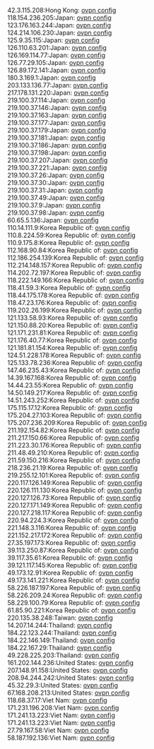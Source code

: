 42.3.115.208:Hong Kong: [ovpn config](vpn/42_3_115_208.ovpn)  
118.154.236.205:Japan: [ovpn config](vpn/118_154_236_205.ovpn)  
123.176.163.244:Japan: [ovpn config](vpn/123_176_163_244.ovpn)  
124.214.106.230:Japan: [ovpn config](vpn/124_214_106_230.ovpn)  
125.9.35.115:Japan: [ovpn config](vpn/125_9_35_115.ovpn)  
126.110.63.201:Japan: [ovpn config](vpn/126_110_63_201.ovpn)  
126.169.114.77:Japan: [ovpn config](vpn/126_169_114_77.ovpn)  
126.77.29.105:Japan: [ovpn config](vpn/126_77_29_105.ovpn)  
126.89.172.141:Japan: [ovpn config](vpn/126_89_172_141.ovpn)  
180.3.169.1:Japan: [ovpn config](vpn/180_3_169_1.ovpn)  
203.133.136.77:Japan: [ovpn config](vpn/203_133_136_77.ovpn)  
217.178.131.220:Japan: [ovpn config](vpn/217_178_131_220.ovpn)  
219.100.37.114:Japan: [ovpn config](vpn/219_100_37_114.ovpn)  
219.100.37.146:Japan: [ovpn config](vpn/219_100_37_146.ovpn)  
219.100.37.163:Japan: [ovpn config](vpn/219_100_37_163.ovpn)  
219.100.37.177:Japan: [ovpn config](vpn/219_100_37_177.ovpn)  
219.100.37.179:Japan: [ovpn config](vpn/219_100_37_179.ovpn)  
219.100.37.181:Japan: [ovpn config](vpn/219_100_37_181.ovpn)  
219.100.37.186:Japan: [ovpn config](vpn/219_100_37_186.ovpn)  
219.100.37.198:Japan: [ovpn config](vpn/219_100_37_198.ovpn)  
219.100.37.207:Japan: [ovpn config](vpn/219_100_37_207.ovpn)  
219.100.37.221:Japan: [ovpn config](vpn/219_100_37_221.ovpn)  
219.100.37.26:Japan: [ovpn config](vpn/219_100_37_26.ovpn)  
219.100.37.30:Japan: [ovpn config](vpn/219_100_37_30.ovpn)  
219.100.37.31:Japan: [ovpn config](vpn/219_100_37_31.ovpn)  
219.100.37.49:Japan: [ovpn config](vpn/219_100_37_49.ovpn)  
219.100.37.9:Japan: [ovpn config](vpn/219_100_37_9.ovpn)  
219.100.37.98:Japan: [ovpn config](vpn/219_100_37_98.ovpn)  
60.65.5.136:Japan: [ovpn config](vpn/60_65_5_136.ovpn)  
110.14.111.9:Korea Republic of: [ovpn config](vpn/110_14_111_9.ovpn)  
110.8.224.59:Korea Republic of: [ovpn config](vpn/110_8_224_59.ovpn)  
110.9.175.8:Korea Republic of: [ovpn config](vpn/110_9_175_8.ovpn)  
112.168.90.84:Korea Republic of: [ovpn config](vpn/112_168_90_84.ovpn)  
112.186.254.139:Korea Republic of: [ovpn config](vpn/112_186_254_139.ovpn)  
112.214.148.157:Korea Republic of: [ovpn config](vpn/112_214_148_157.ovpn)  
114.202.72.197:Korea Republic of: [ovpn config](vpn/114_202_72_197.ovpn)  
118.222.149.166:Korea Republic of: [ovpn config](vpn/118_222_149_166.ovpn)  
118.41.59.3:Korea Republic of: [ovpn config](vpn/118_41_59_3.ovpn)  
118.44.175.178:Korea Republic of: [ovpn config](vpn/118_44_175_178.ovpn)  
118.47.23.176:Korea Republic of: [ovpn config](vpn/118_47_23_176.ovpn)  
119.202.26.199:Korea Republic of: [ovpn config](vpn/119_202_26_199.ovpn)  
121.133.58.93:Korea Republic of: [ovpn config](vpn/121_133_58_93.ovpn)  
121.150.88.20:Korea Republic of: [ovpn config](vpn/121_150_88_20.ovpn)  
121.171.231.81:Korea Republic of: [ovpn config](vpn/121_171_231_81.ovpn)  
121.176.40.77:Korea Republic of: [ovpn config](vpn/121_176_40_77.ovpn)  
121.181.81.154:Korea Republic of: [ovpn config](vpn/121_181_81_154.ovpn)  
124.51.228.178:Korea Republic of: [ovpn config](vpn/124_51_228_178.ovpn)  
125.133.78.236:Korea Republic of: [ovpn config](vpn/125_133_78_236.ovpn)  
147.46.235.43:Korea Republic of: [ovpn config](vpn/147_46_235_43.ovpn)  
14.39.167.168:Korea Republic of: [ovpn config](vpn/14_39_167_168.ovpn)  
14.44.23.55:Korea Republic of: [ovpn config](vpn/14_44_23_55.ovpn)  
14.50.149.217:Korea Republic of: [ovpn config](vpn/14_50_149_217.ovpn)  
14.51.243.252:Korea Republic of: [ovpn config](vpn/14_51_243_252.ovpn)  
175.115.17.12:Korea Republic of: [ovpn config](vpn/175_115_17_12.ovpn)  
175.204.27.103:Korea Republic of: [ovpn config](vpn/175_204_27_103.ovpn)  
175.207.236.209:Korea Republic of: [ovpn config](vpn/175_207_236_209.ovpn)  
211.192.154.82:Korea Republic of: [ovpn config](vpn/211_192_154_82.ovpn)  
211.217.150.66:Korea Republic of: [ovpn config](vpn/211_217_150_66.ovpn)  
211.223.30.176:Korea Republic of: [ovpn config](vpn/211_223_30_176.ovpn)  
211.48.49.210:Korea Republic of: [ovpn config](vpn/211_48_49_210.ovpn)  
211.59.150.216:Korea Republic of: [ovpn config](vpn/211_59_150_216.ovpn)  
218.236.21.19:Korea Republic of: [ovpn config](vpn/218_236_21_19.ovpn)  
219.255.12.101:Korea Republic of: [ovpn config](vpn/219_255_12_101.ovpn)  
220.117.126.149:Korea Republic of: [ovpn config](vpn/220_117_126_149.ovpn)  
220.126.111.130:Korea Republic of: [ovpn config](vpn/220_126_111_130.ovpn)  
220.127.126.73:Korea Republic of: [ovpn config](vpn/220_127_126_73.ovpn)  
220.127.171.149:Korea Republic of: [ovpn config](vpn/220_127_171_149.ovpn)  
220.127.218.117:Korea Republic of: [ovpn config](vpn/220_127_218_117.ovpn)  
220.94.224.3:Korea Republic of: [ovpn config](vpn/220_94_224_3.ovpn)  
221.148.3.116:Korea Republic of: [ovpn config](vpn/221_148_3_116.ovpn)  
221.152.217.172:Korea Republic of: [ovpn config](vpn/221_152_217_172.ovpn)  
27.35.197.173:Korea Republic of: [ovpn config](vpn/27_35_197_173.ovpn)  
39.113.250.87:Korea Republic of: [ovpn config](vpn/39_113_250_87.ovpn)  
39.117.35.61:Korea Republic of: [ovpn config](vpn/39_117_35_61.ovpn)  
39.121.117.145:Korea Republic of: [ovpn config](vpn/39_121_117_145.ovpn)  
49.173.12.91:Korea Republic of: [ovpn config](vpn/49_173_12_91.ovpn)  
49.173.141.221:Korea Republic of: [ovpn config](vpn/49_173_141_221.ovpn)  
58.226.187.197:Korea Republic of: [ovpn config](vpn/58_226_187_197.ovpn)  
58.226.209.24:Korea Republic of: [ovpn config](vpn/58_226_209_24.ovpn)  
58.229.100.79:Korea Republic of: [ovpn config](vpn/58_229_100_79.ovpn)  
61.85.90.221:Korea Republic of: [ovpn config](vpn/61_85_90_221.ovpn)  
220.135.38.248:Taiwan: [ovpn config](vpn/220_135_38_248.ovpn)  
14.207.14.244:Thailand: [ovpn config](vpn/14_207_14_244.ovpn)  
184.22.123.244:Thailand: [ovpn config](vpn/184_22_123_244.ovpn)  
184.22.146.149:Thailand: [ovpn config](vpn/184_22_146_149.ovpn)  
184.22.167.29:Thailand: [ovpn config](vpn/184_22_167_29.ovpn)  
49.228.225.203:Thailand: [ovpn config](vpn/49_228_225_203.ovpn)  
161.202.144.236:United States: [ovpn config](vpn/161_202_144_236.ovpn)  
207.148.91.158:United States: [ovpn config](vpn/207_148_91_158.ovpn)  
208.94.244.242:United States: [ovpn config](vpn/208_94_244_242.ovpn)  
45.32.29.3:United States: [ovpn config](vpn/45_32_29_3.ovpn)  
67.168.208.213:United States: [ovpn config](vpn/67_168_208_213.ovpn)  
118.68.37.17:Viet Nam: [ovpn config](vpn/118_68_37_17.ovpn)  
171.231.196.208:Viet Nam: [ovpn config](vpn/171_231_196_208.ovpn)  
171.241.13.223:Viet Nam: [ovpn config](vpn/171_241_13_223.ovpn)  
171.241.13.223:Viet Nam: [ovpn config](vpn/171_241_13_223.ovpn)  
27.79.167.58:Viet Nam: [ovpn config](vpn/27_79_167_58.ovpn)  
58.187.192.136:Viet Nam: [ovpn config](vpn/58_187_192_136.ovpn)  
